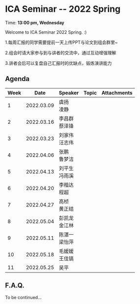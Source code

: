  # ICA Seminar -- 2022 Spring

Time: **13:00 pm, Wednesday**

Welcome to ICA Seminar 2022 Spring. :)

1.每周汇报的同学需要提前一天上传PPT与论文到组会群里~

2.组会时请大家参与到与讲者的交流中，通过互动增强理解

3.讲者会后可以复盘自己汇报时的优缺点，锻炼演讲能力 

## Agenda

| Week | Date       | Speaker           | Topic | Attachments |
| ---- | ---------- | ----------------- | ----- | ----------- |
| 1    | 2022.03.09 | 虞扬<br/>凌静     |       |             |
| 2    | 2022.03.16 | 李昌群<br/>蔡泽锋 |       |             |
| 3    | 2022.03.23 | 刘家伟<br/>汪志伟 |       |             |
| 4    | 2022.04.06 | 张鹏<br/>鲁梦洁   |       |             |
| 5    | 2022.04.13 | 刘平生<br/>冯雨溪 |       |             |
| 6    | 2022.04.20 | 李楷达<br/>程超   |       |             |
| 7    | 2022.04.27 | 高桢<br/>黄正结   |       |             |
| 8    | 2022.05.04 | 彭凯龙<br/>金江林 |       |             |
| 9    | 2022.05.11 | 陈湛一<br/>梁怡萍 |       |             |
| 10   | 2022.05.18 | 毛媛媛<br/>王佳镐 |       |             |
| 11   | 2022.05.25 | 吴平             |       |             |





## F.A.Q.

To be continued...